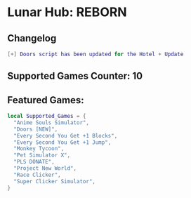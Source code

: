 # Lunar Hub: REBORN

## Changelog
```lua
[+] Doors script has been updated for the Hotel + Update
```

## Supported Games Counter: 10

## Featured Games:
```lua
local Supported_Games = {
  "Anime Souls Simulator",
  "Doors [NEW]",
  "Every Second You Get +1 Blocks",
  "Every Second You Get +1 Jump",
  "Monkey Tycoon",
  "Pet Simulator X",
  "PLS DONATE",
  "Project New World",
  "Race Clicker",
  "Super Clicker Simulator",
}
```
